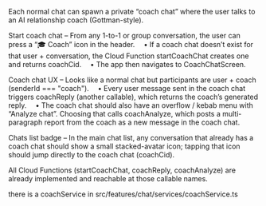 
Each normal chat can spawn a private “coach chat” where the user talks to an AI relationship coach (Gottman-style).

Start coach chat – From any 1-to-1 or group conversation, the user can press a “🎓 Coach” icon in the header.
 • If a coach chat doesn’t exist for that user + conversation, the Cloud Function startCoachChat creates one and returns coachCid.
 • The app then navigates to CoachChatScreen.

Coach chat UX – Looks like a normal chat but participants are user + coach (senderId === "coach").
 • Every user message sent in the coach chat triggers coachReply (another callable), which returns the coach’s generated reply.
 • The coach chat should also have an overflow / kebab menu with “Analyze chat”. Choosing that calls coachAnalyze, which posts a multi-paragraph report from the coach as a new message in the coach chat.

Chats list badge – In the main chat list, any conversation that already has a coach chat should show a small stacked-avatar icon; tapping that icon should jump directly to the coach chat (coachCid).

All Cloud Functions (startCoachChat, coachReply, coachAnalyze) are already implemented and reachable at those callable names.


there is a coachService in src/features/chat/services/coachService.ts